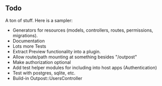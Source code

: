 ## Todo
A ton of stuff. Here is a sampler:

* Generators for resources (models, controllers, routes, permissions, migrations).
* Documentation
* Lots more Tests
* Extract Preview functionality into a plugin.
* Allow route/path mounting at something besides "/outpost"
* Make authorization optional
* Add test helper modules for including into host apps (Authentication)
* Test with postgres, sqlite, etc.
* Build-in Outpost::UsersController
